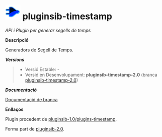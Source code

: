 # ![Logo](https://github.com/GovernIB/maven/raw/binaris/pluginsib/projectinfo_Attachments/icon.jpg) pluginsib-timestamp
*API i Plugin per generar segells de temps*

**Descripció**

Generadors de Segell de Temps.

***Versions***

> - Versió Estable: -
> - Versió en Desenvolupament: __pluginsib-timestamp-2.0__ (branca [pluginsib-timestamp-2.0](../../tree/pluginsib-timestamp-2.0))

***Documentació***

[Documentació de branca](../../tree/pluginsib-timestamp-2.0#documentaci%C3%B3)


**Enllaços**


Plugin procedent de [pluginsib-1.0/plugins-timestamp](https://github.com/GovernIB/pluginsib/tree/pluginsib-1.0/plugins-timestamp).  

Forma part de [pluginsib-2.0](https://github.com/GovernIB/pluginsib/tree/pluginsib-2.0).

